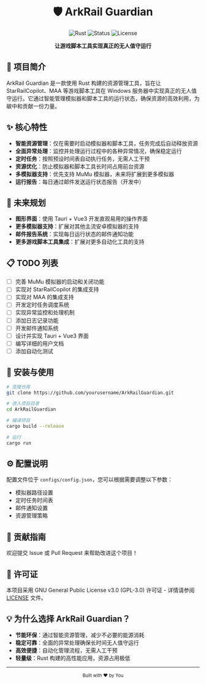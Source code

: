 <div align="center">

# 🛡️ ArkRail Guardian

![Rust](https://img.shields.io/badge/Rust-000000?style=for-the-badge&logo=rust&logoColor=white)
![Status](https://img.shields.io/badge/Status-开发中-yellow?style=for-the-badge)
![License](https://img.shields.io/badge/License-GPL%203.0-blue?style=for-the-badge)

**让游戏脚本工具实现真正的无人值守运行**

</div>

## 📖 项目简介

ArkRail Guardian 是一款使用 Rust 构建的资源管理工具，旨在让 StarRailCopilot、MAA 等游戏脚本工具在 Windows 服务器中实现真正的无人值守运行。它通过智能管理模拟器和脚本工具的运行状态，确保资源的高效利用，为碳中和贡献一份力量。

## ✨ 核心特性

- **智能资源管理**：仅在需要时启动模拟器和脚本工具，任务完成后自动释放资源
- **全面异常处理**：监控并处理运行过程中的各种异常情况，确保稳定运行
- **定时任务**：按照预设时间表自动执行任务，无需人工干预
- **资源优化**：防止模拟器和脚本工具长时间占用前台资源
- **多模拟器支持**：优先支持 MuMu 模拟器，未来将扩展到更多模拟器
- **运行报告**：每日通过邮件发送运行状态报告（开发中）

## 🚀 未来规划

- **图形界面**：使用 Tauri + Vue3 开发直观易用的操作界面
- **更多模拟器支持**：扩展对其他主流安卓模拟器的支持
- **邮件报告系统**：实现每日运行状态的邮件通知功能
- **更多游戏脚本工具集成**：扩展对更多自动化工具的支持

## 📋 TODO 列表

- [ ] 完善 MuMu 模拟器的启动和关闭功能
- [ ] 实现对 StarRailCopilot 的集成支持
- [ ] 实现对 MAA 的集成支持
- [ ] 开发定时任务调度系统
- [ ] 实现异常监控和处理机制
- [ ] 添加日志记录功能
- [ ] 开发邮件通知系统
- [ ] 设计并实现 Tauri + Vue3 界面
- [ ] 编写详细的用户文档
- [ ] 添加自动化测试

## 🔧 安装与使用

```bash
# 克隆仓库
git clone https://github.com/yourusername/ArkRailGuardian.git

# 进入项目目录
cd ArkRailGuardian

# 编译项目
cargo build --release

# 运行
cargo run
```

## ⚙️ 配置说明

配置文件位于 `configs/config.json`，您可以根据需要调整以下参数：

- 模拟器路径设置
- 定时任务时间表
- 邮件通知设置
- 资源管理策略

## 🤝 贡献指南

欢迎提交 Issue 或 Pull Request 来帮助改进这个项目！

## 📜 许可证

本项目采用 GNU General Public License v3.0 (GPL-3.0) 许可证 - 详情请参阅 [LICENSE](LICENSE) 文件。

## 💡 为什么选择 ArkRail Guardian？

- **节能环保**：通过智能资源管理，减少不必要的能源消耗
- **稳定可靠**：全面的异常处理确保长时间无人值守运行
- **高效便捷**：自动化管理流程，无需人工干预
- **轻量级**：Rust 构建的高性能应用，资源占用极低

---

<div align="center">
  <sub>Built with ❤️ by You</sub>
</div>